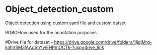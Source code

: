 # Object_detection_custom

Object detection using custom yaml file and custom datset

ROBOFlow used for the annotation purposes

#Drive file for dataset - https://drive.google.com/drive/folders/1IjglMrg-kahVSM3lAAdShYwEHPmOCTk-?usp=drive_link
